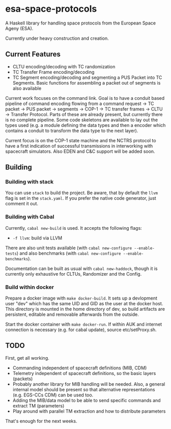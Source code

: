 # esa-space-protocols

A Haskell library for handling space protocols from the European Space Ageny (ESA). 

Currently under heavy construction and creation. 

## Current Features ##

 * CLTU encoding/decoding with TC randomization
 * TC Transfer Frame encoding/decoding
 * TC Segment encoding/decoding and segmenting a PUS Packet into TC Segments. Basic functions for assembling a packet out of segments is also available
 
Current work focuses on the command link. Goal is to have a conduit based pipeline of command encoding flowing from a command request -> TC packet -> PUS packet -> segments -> COP-1 -> TC transfer frames -> CLTU -> Transfer Protocol. Parts of these are already present, but currently there is no complete pipeline. Some code skeletons are available to lay out the types used (e.g. a module defining the data types and then a encoder which contains a conduit to transform the data type to the next layer).

Current focus is on the COP-1 state machine and the NCTRS protocol to have a first indication of successful transmissions in interworking with spacecraft simulators. Also EDEN and C&C support will be added soon.
 
 ## Building ##
 
 ### Building with stack ###
 
 You can use `stack` to build the project. Be aware, that by default the `llvm` flag is set in the `stack.yaml`. If you prefer the native code generator, just comment it out.
 
 ### Building with Cabal ###
 
 Currently, `cabal new-build` is used. It accepts the following flags:
  * `-f llvm`: build via LLVM

There are also unit tests available (with `cabal new-configure --enable-tests`) and 
also benchmarks (with `cabal new-configure --enable-benchmarks`).

Documentation can be built as usual with `cabal new-haddock`, though it is currently only exhaustive for CLTUs, Randomizer and the Config.

### Build within docker ###

 Prepare a docker image with `make docker-build`. It sets up a devlopment user "dev"
 which has the same UID and GID as the user at the docker host.
 This directory is mounted in the home directory of dev, so build artifacts 
 are persistent, editable and removable afterwards from the outside.

 Start the docker container with `make docker-run`.
 If within AUK and internet connection is necessary (e.g. for cabal update),
 source etc/setProxy.sh.
 
## TODO ##

First, get all working.
 * Commanding independent of spacecraft definitions (MIB, CDM)
 * Telemetry independent of spacecraft definitions, so the basic layers (packets)
 * Probably another library for MIB handling will be needed. Also, a general internal model should be present so that alternative representations (e.g. EGS-CCs CDM) can be used too.
 * Adding the MIB/data model to be able to send specific commands and extract TM (parameters)
 * Play around with parallel TM extraction and how to distribute parameters
 
That's enough for the next weeks.
